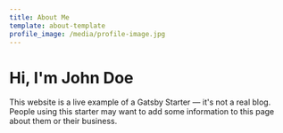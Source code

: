 ```yaml
---
title: About Me
template: about-template
profile_image: /media/profile-image.jpg
---
```


# Hi, I'm John Doe

This website is a live example of a Gatsby Starter — it's not a real blog.
People using this starter may want to add some information to this page about them or their business.


